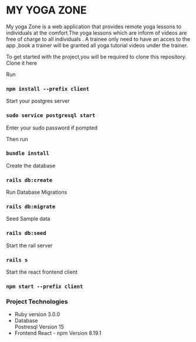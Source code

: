 # MY YOGA ZONE

My yoga Zone is a web application that provides remote yoga lessons to individuals at the comfort.The yoga lessons which are inform of videos are free of charge to all individuals . A trainee only need to have an acces to the app ,book a trainer will be granted all yoga tutorial videos under the trainer.

To get started with the project,you will be required to clone this repository.
Clone it here

Run

### `npm install --prefix client`

Start your postgres server

### `sudo service postgresql start`

Enter your sudo password if pompted

Then run

### `bundle install`

Create the database

### `rails db:create  `

Run Database Migrations

### `rails db:migrate `

Seed Sample data

### `rails db:seed`

Start the rail server

### `rails s`

Start the react frontend client

### `npm start --prefix client`

### Project Technologies

- Ruby version
  3.0.0
- Database  
  Postresql Version 15
- Frontend
  React - npm Version 8.19.1
